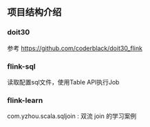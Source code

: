 
## 项目结构介绍

### doit30
参考 https://github.com/coderblack/doit30_flink

### flink-sql
读取配置sql文件，使用Table API执行Job      

### flink-learn     
com.yzhou.scala.sqljoin : 双流 join 的学习案例 